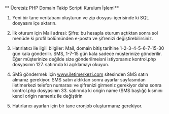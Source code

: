 ** Ücretsiz PHP Domain Takip Scripti Kurulum İşlemi**
1. Yeni bir tane veritabanı oluşturun ve zip dosyası içerisinde ki SQL dosyasını içe aktarın.
2. İlk oturum için 
Mail adresi: 
Şifre: 
bu hesapla oturum açtıktan sonra sol menüde ki profil bölümünden e-posta ve şifrenizi değiştirebilirsiniz.
3. Hatırlatıcı ile ilgili bilgiler:
Mail, domain bitiş tarihine 1-2-3-4-5-6-7-15-30 gün kala gönderilir.
SMS, 1-7-15 gün kala sadece müşterinize gönderilir. Eğer müşterinize değilde size gönderilmeisni istiyorsanız kontrol.php dosyasının 127. satırında ki açıklamayı okuyun.
4. SMS göndermek için www.iletimerkezi.com sitesinden SMS satın almanız gerekiyor. SMS satın aldıktan sonra ayarlar sayfasından iletimerkezi telefon numarası ve şifrenizi girmeniz gerekiyor daha sonra kontrol.php dosyasının 33. satırında ki origin name (SMS başlığı) kısmını  kendi origin nameniz ile değiştirin

5. Hatırlarıcı ayarları için bir tane cronjob oluşturmanız gerekiyor. 